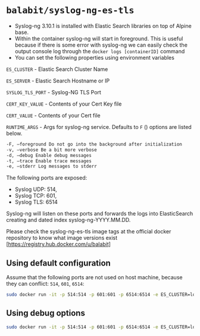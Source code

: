 # `balabit/syslog-ng-es-tls`
  * Syslog-ng 3.10.1 is installed with Elastic Search libraries on top of Alpine base.
  * Within the container syslog-ng will start in foreground. This is useful because if there is some error with syslog-ng we can easily check the output console log through the `docker logs [containerID]` command
  * You can set the following properties using environment variables

`ES_CLUSTER` - Elastic Search Cluster Name

`ES_SERVER` - Elastic Search Hostname or IP

`SYSLOG_TLS_PORT` - Syslog-NG TLS Port

`CERT_KEY_VALUE` - Contents of your Cert Key file

`CERT_VALUE` - Contents of your Cert file

`RUNTIME_ARGS` - Args for syslog-ng service. Defaults to `F` () options are listed below.

```bash
-F, –foreground Do not go into the background after initialization
-v, –verbose Be a bit more verbose
-d, –debug Enable debug messages
-t, –trace Enable trace messages
-e, –stderr Log messages to stderr
```

The following ports are exposed:
 * Syslog UDP: 514,
 * Syslog TCP: 601,
 * Syslog TLS: 6514

Syslog-ng will listen on these ports and forwards the logs into ElasticSearch creating and dated index syslog-ng-YYYY.MM.DD.

Please check the syslog-ng-es-tls image tags at the official docker repository to know what image versions exist  [https://registry.hub.docker.com/u/balabit]

## Using default configuration
Assume that the following ports are not used on host machine, because they can conflict: `514`, `601`, `6514`:

```bash
sudo docker run -it -p 514:514 -p 601:601 -p 6514:6514 -e ES_CLUSTER=logs -e ES_SERVER:elasticsearch -e SYSLOG_TLS_PORT=6514 -e CERT_KEY_VALUE=$(cat /etc/cert/cert.key) -e CERT_VALUE=$(cat /etc/cert/cert) --name syslog-ng balabit/syslog-ng-es-tls:latest
```

## Using debug options

```bash
sudo docker run -it -p 514:514 -p 601:601 -p 6514:6514 -e ES_CLUSTER=logs -e ES_SERVER:elasticsearch -e SYSLOG_TLS_PORT=6514 -e CERT_KEY_VALUE=$(cat /etc/cert/cert.key) -e CERT_VALUE=$(cat /etc/cert/cert) -e RUNTIME_ARGS=Fevd --name syslog-ng balabit/syslog-ng-es-tls:latest
```